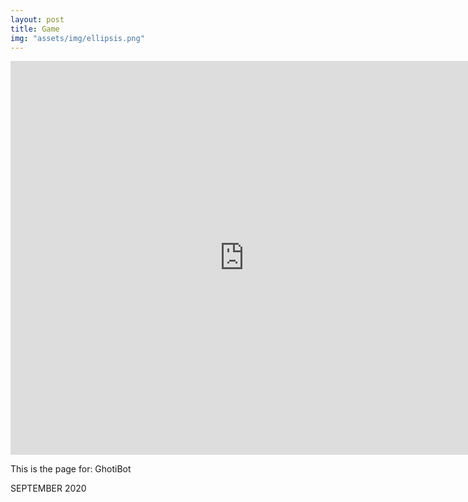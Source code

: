 ```yaml
---
layout: post
title: Game
img: "assets/img/ellipsis.png"
---
```


<iframe width="747" height="630" src="https://www.youtube.com/embed/5_9Yi3sBwyk?list=PL1DjlhbNYTVHzzZjc46uTD4RK5D6qvipI" title="YouTube video player" frameborder="0" allow="accelerometer; autoplay; clipboard-write; encrypted-media; gyroscope; picture-in-picture" allowfullscreen></iframe>

This is the page for: GhotiBot

SEPTEMBER 2020
